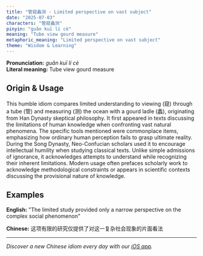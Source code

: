 ```yaml
---
title: "管窥蠡测 - Limited perspective on vast subject"
date: "2025-07-03"
characters: "管窥蠡测"
pinyin: "guǎn kuī lí cè"
meaning: "Tube view gourd measure"
metaphoric_meaning: "Limited perspective on vast subject"
theme: "Wisdom & Learning"
---
```


**Pronunciation:** *guǎn kuī lí cè*  
**Literal meaning:** Tube view gourd measure

## Origin & Usage

This humble idiom compares limited understanding to viewing (窥) through a tube (管) and measuring (测) the ocean with a gourd ladle (蠡), originating from Han Dynasty skeptical philosophy. It first appeared in texts discussing the limitations of human knowledge when confronting vast natural phenomena. The specific tools mentioned were commonplace items, emphasizing how ordinary human perception fails to grasp ultimate reality. During the Song Dynasty, Neo-Confucian scholars used it to encourage intellectual humility when studying classical texts. Unlike simple admissions of ignorance, it acknowledges attempts to understand while recognizing their inherent limitations. Modern usage often prefaces scholarly work to acknowledge methodological constraints or appears in scientific contexts discussing the provisional nature of knowledge.

## Examples

**English:** "The limited study provided only a narrow perspective on the complex social phenomenon"

**Chinese:** 这项有限的研究仅提供了对这一复杂社会现象的片面看法

---

*Discover a new Chinese idiom every day with our [iOS app](https://apps.apple.com/us/app/daily-chinese-idioms/id6670238264).*
